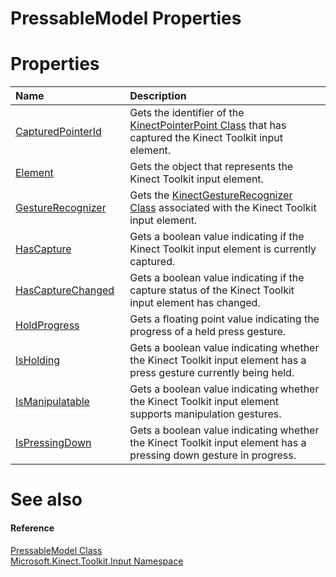 PressableModel Properties  
=========================  

<span id="publicpropertiesSection"></span>

Properties  
==========  

<table>
<colgroup>
<col width="30%" />
<col width="60%" />
</colgroup>
<thead>
<tr class="header">
<th align="left">Name</th>
<th align="left">Description</th>
</tr>
</thead>
<tbody>
<tr class="odd">
<td align="left"><a href="Properties/CapturedPointerId_Property.md">CapturedPointerId</a></td>
<td align="left">Gets the identifier of the <a href="../../Kinect.Input/KinectPointerPoint_Class.md">KinectPointerPoint Class</a> that has captured the Kinect Toolkit input element.</td>
</tr>
<tr class="even">
<td align="left"><a href="Properties/Element_Property.md">Element</a></td>
<td align="left">Gets the object that represents the Kinect Toolkit input element.</td>
</tr>
<tr class="odd">
<td align="left"><a href="Properties/GestureRecognizer_Property.md">GestureRecognizer</a></td>
<td align="left">Gets the <a href="../../Kinect.Input/KinectGestureRecognizer.md">KinectGestureRecognizer Class</a> associated with the Kinect Toolkit input element.</td>
</tr>
<tr class="even">
<td align="left"><a href="Properties/HasCapture_Property.md">HasCapture</a></td>
<td align="left">Gets a boolean value indicating if the Kinect Toolkit input element is currently captured.</td>
</tr>
<tr class="odd">
<td align="left"><a href="Properties/HasCaptureChanged_Property.md">HasCaptureChanged</a></td>
<td align="left">Gets a boolean value indicating if the capture status of the Kinect Toolkit input element has changed.</td>
</tr>
<tr class="even">
<td align="left"><a href="Properties/HoldProgress_Property.md">HoldProgress</a></td>
<td align="left">Gets a floating point value indicating the progress of a held press gesture.</td>
</tr>
<tr class="odd">
<td align="left"><a href="Properties/IsHolding_Property.md">IsHolding</a></td>
<td align="left">Gets a boolean value indicating whether the Kinect Toolkit input element has a press gesture currently being held.</td>
</tr>
<tr class="even">
<td align="left"><a href="Properties/IsManipulatable_Property.md">IsManipulatable</a></td>
<td align="left">Gets a boolean value indicating whether the Kinect Toolkit input element supports manipulation gestures.</td>
</tr>
<tr class="odd">
<td align="left"><a href="Properties/IsPressingDown_Property.md">IsPressingDown</a></td>
<td align="left">Gets a boolean value indicating whether the Kinect Toolkit input element has a pressing down gesture in progress.</td>
</tr>
</tbody>
</table>

<span id="ID4EI"></span>

See also  
========  

<span id="ID4EK"></span>
#### Reference  

[PressableModel Class](../PressableModel_Class.md)  
 [Microsoft.Kinect.Toolkit.Input Namespace](../../Kinect.Toolkit.Input.md)  



<!--Please do not edit the data in the comment block below.-->
<!--
TOCTitle : PressableModel Properties
RLTitle : PressableModel Properties
KeywordK : PressableModel class, properties
KeywordA : Properties.T:Microsoft.Kinect.Toolkit.Input.PressableModel
AssetID : Properties.T:Microsoft.Kinect.Toolkit.Input.PressableModel
Locale : en-us
CommunityContent : 1
TargetOS : Windows
TopicType : kbSyntax
DocSet : K4Wv2
ProjType : K4Wv2Proj
Technology : Kinect for Windows
Product : Kinect for Windows SDK v2
productversion : 20
-->
